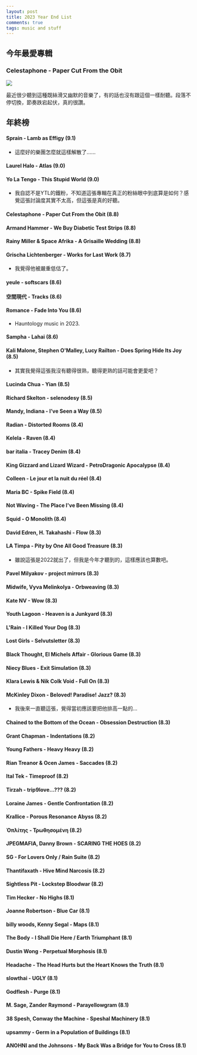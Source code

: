 ```yaml
---
layout: post
title: 2023 Year End List
comments: true
tags: music and stuff
---
```


## 今年最愛專輯

### Celestaphone - Paper Cut From the Obit

![](https://f4.bcbits.com/img/a0345290599_16.jpg)

最近很少聽到這種既絲滑又幽默的音樂了，有的話也沒有跟這個一樣耐聽。段落不停切換，節奏跌宕起伏，真的很讚。

## 年終榜

#### Sprain - Lamb as Effigy (9.1)

  - 這麼好的樂團怎麼就這樣解散了......

#### Laurel Halo - Atlas (9.0)

#### Yo La Tengo - This Stupid World (9.0)

  - 我自認不是YTL的鐵粉，不知道這張專輯在真正的粉絲眼中到底算是如何？感覺這張討論度其實不太高，但這張是真的好聽。

#### Celestaphone - Paper Cut From the Obit (8.8)

#### Armand Hammer - We Buy Diabetic Test Strips (8.8)

#### Rainy Miller & Space Afrika - A Grisaille Wedding (8.8)

#### Grischa Lichtenberger - Works for Last Work (8.7)

  - 我覺得他被嚴重低估了。

#### yeule - softscars (8.6)

#### 空間現代 - Tracks (8.6)

#### Romance - Fade Into You (8.6)

  - Hauntology music in 2023.

#### Sampha - Lahai (8.6)

#### Kali Malone, Stephen O'Malley, Lucy Railton - Does Spring Hide Its Joy (8.5)

  - 其實我覺得這張我沒有聽得很熟，聽得更熟的話可能會更愛吧？

#### Lucinda Chua - Yian (8.5)

#### Richard Skelton - selenodesy (8.5)

#### Mandy, Indiana - I’ve Seen a Way (8.5)

#### Radian - Distorted Rooms (8.4)

#### Kelela - Raven (8.4)

#### bar italia - Tracey Denim (8.4)

#### King Gizzard and Lizard Wizard - PetroDragonic Apocalypse (8.4)

#### Colleen - Le jour et la nuit du réel (8.4)

#### Maria BC - Spike Field (8.4)

#### Not Waving - The Place I've Been Missing (8.4)

#### Squid - O Monolith (8.4)

#### David Edren, H. Takahashi - Flow (8.3)

#### LA Timpa - Pity by One All Good Treasure (8.3)

  - 雖說這張是2022就出了，但我是今年才聽到的，這樣應該也算數吧。

#### Pavel Milyakov - project mirrors (8.3)

#### Midwife, Vyva Melinkolya - Orbweaving (8.3)

#### Kate NV - Wow (8.3)

#### Youth Lagoon - Heaven is a Junkyard (8.3)

#### L'Rain - I Killed Your Dog (8.3)

#### Lost Girls - Selvutsletter (8.3)

#### Black Thought, El Michels Affair - Glorious Game (8.3)

#### Niecy Blues - Exit Simulation (8.3)

#### Klara Lewis & Nik Colk Void - Full On (8.3)

#### McKinley Dixon - Beloved! Paradise! Jazz? (8.3)

  - 我後來一直聽這張，覺得當初應該要把他排高一點的...

#### Chained to the Bottom of the Ocean - Obsession Destruction (8.3)

#### Grant Chapman - Indentations (8.2)

#### Young Fathers - Heavy Heavy (8.2)

#### Rian Treanor & Ocen James - Saccades (8.2)

#### Ital Tek - Timeproof (8.2)

#### Tirzah - trip9love...??? (8.2)

#### Loraine James - Gentle Confrontation (8.2)

#### Krallice - Porous Resonance Abyss (8.2)

#### Ὁπλίτης - Τρωθησομένη (8.2)

#### JPEGMAFIA, Danny Brown - SCARING THE HOES (8.2)

#### SG - For Lovers Only / Rain Suite (8.2)

#### Thantifaxath - Hive Mind Narcosis (8.2)

#### Sightless Pit - Lockstep Bloodwar (8.2)

#### Tim Hecker - No Highs (8.1)

#### Joanne Robertson - Blue Car (8.1)

#### billy woods, Kenny Segal - Maps (8.1)

#### The Body - I Shall Die Here / Earth Triumphant (8.1)

#### Dustin Wong - Perpetual Morphosis (8.1)

#### Headache - The Head Hurts but the Heart Knows the Truth (8.1)

#### slowthai - UGLY (8.1)

#### Godflesh - Purge (8.1)

#### M. Sage, Zander Raymond - Parayellowgram (8.1)

#### 38 Spesh, Conway the Machine - Speshal Machinery (8.1)

#### upsammy - Germ in a Population of Buildings (8.1)

#### ANOHNI and the Johnsons - My Back Was a Bridge for You to Cross (8.1)
